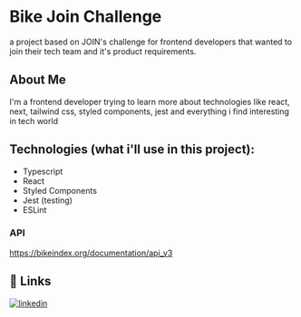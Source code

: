 
# Bike Join Challenge

a project based on JOIN's challenge for frontend developers that wanted to join their tech team and it's product requirements.



## About Me
I'm a frontend developer trying to learn more about technologies like react, next, tailwind css, styled components, jest and everything i find interesting in tech world


## Technologies (what i'll use in this project):
- Typescript
- React
- Styled Components
- Jest (testing)
- ESLint


### API
https://bikeindex.org/documentation/api_v3


## 🔗 Links

[![linkedin](https://img.shields.io/badge/linkedin-0A66C2?style=for-the-badge&logo=linkedin&logoColor=white)](https://www.linkedin.com/annaluizando)

